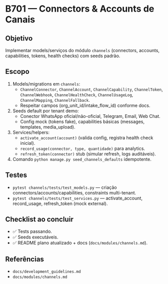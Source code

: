 # B701 — Connectors & Accounts de Canais

## Objetivo
Implementar models/serviços do módulo `channels` (connectors, accounts, capabilities, tokens, health checks) com seeds padrão.

## Escopo
1. Models/migrations em `channels`:
   - `ChannelConnector`, `ChannelAccount`, `ChannelCapability`, `ChannelToken`, `ChannelWebhook`, `ChannelHealthCheck`, `ChannelUsageLog`, `ChannelMapping`, `ChannelFallback`.
   - Respeitar campos (org_unit_id/intake_flow_id) conforme docs.
2. Seeds default por tenant demo:
   - Conector WhatsApp oficial/não-oficial, Telegram, Email, Web Chat.
   - Config mock (tokens fake), capabilities básicas (messages, templates, media_upload).
3. Services/helpers:
   - `activate_account(account)` (valida config, registra health check inicial).
   - `record_usage(connector, type, quantidade)` para analytics.
   - `refresh_token(connector)` stub (simular refresh, logs auditáveis).
4. Comando `python manage.py seed_channels_defaults` idempotente.

## Testes
- `pytest channels/tests/test_models.py` — criação connectors/accounts/capabilities, constraints multi-tenant.
- `pytest channels/tests/test_services.py` — activate_account, record_usage, refresh_token (mock external).

## Checklist ao concluir
- ✅ Tests passando.
- ✅ Seeds executáveis.
- ✅ README plano atualizado + docs (`docs/modules/channels.md`).

## Referências
- `docs/development_guidelines.md`
- `docs/modules/channels.md`
